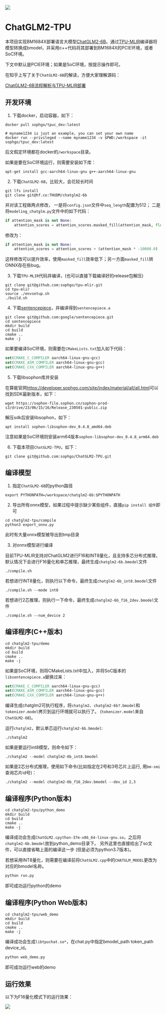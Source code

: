 ![](./assets/sophgo_chip.png)

# ChatGLM2-TPU

本项目实现BM1684X部署语言大模型[ChatGLM2-6B](https://huggingface.co/THUDM/chatglm2-6b)。通过[TPU-MLIR](https://github.com/sophgo/tpu-mlir)编译器将模型转换成bmodel，并采用c++代码将其部署到BM1684X的PCIE环境，或者SoC环境。

下文中默认是PCIE环境；如果是SoC环境，按提示操作即可。

在知乎上写了关于`ChatGLM2-6B`的解读，方便大家理解源码：

[ChatGLM2-6B流程解析与TPU-MLIR部署](https://zhuanlan.zhihu.com/p/641975976)


## 开发环境


1. 下载docker，启动容器，如下：

``` shell
docker pull sophgo/tpuc_dev:latest

# myname1234 is just an example, you can set your own name
docker run --privileged --name myname1234 -v $PWD:/workspace -it sophgo/tpuc_dev:latest
```
后文假定环境都在docker的`/workspace`目录。

如果是要在SoC环境运行，则需要安装如下库：

``` shell
apt-get install gcc-aarch64-linux-gnu g++-aarch64-linux-gnu
```

2. 下载`ChatGLM2-6B`，比较大，会花较长时间

``` shell
git lfs install
git clone git@hf.co:THUDM/chatglm2-6b
```
并对该工程做两点修改，
一是将`config.json`文件中`seq_length`配置为512；
二是将`modeling_chatglm.py`文件中的如下代码：

```python
if attention_mask is not None:
    attention_scores = attention_scores.masked_fill(attention_mask, float("-inf"))
```

修改为：

```python
if attention_mask is not None:
    attention_scores = attention_scores + (attention_mask * -10000.0)
```

这样修改可以提升效率，使用`masked_fill`效率低下；另一方面`masked_fill`转ONNX存在些bug。

3. 下载`TPU-MLIR`代码并编译，(也可以直接下载编译好的release包解压)

``` shell
git clone git@github.com:sophgo/tpu-mlir.git
cd tpu-mlir
source ./envsetup.sh
./build.sh
```

4. 下载[sentencepiece](https://github.com/google/sentencepiece)，并编译得到`sentencepiece.a`

```shell
git clone git@github.com:google/sentencepiece.git
cd sentencepiece
mkdir build
cd build
cmake ..
make -j
```

如果要编译SoC环境，则需要在`CMakeLists.txt`加入如下代码：

```cmake
set(CMAKE_C_COMPILER aarch64-linux-gnu-gcc)
set(CMAKE_ASM_COMPILER aarch64-linux-gnu-gcc)
set(CMAKE_CXX_COMPILER aarch64-linux-gnu-g++)
```

5. 下载libsophon库并安装

在算能官网<https://developer.sophgo.com/site/index/material/all/all.html>可以找到SDK最新版本，如下：

```shell
wget https://sophon-file.sophon.cn/sophon-prod-s3/drive/23/06/15/16/Release_230501-public.zip
```
解压sdk后安装libsophon，如下：

```shell
apt install sophon-libsophon-dev_0.4.8_amd64.deb
```

注意如果是SoC环境则安装arm64版本`sophon-libsophon-dev_0.4.8_arm64.deb`

6. 下载本项目`ChatGLM2-TPU`，如下：

``` shell
git clone git@github.com:sophgo/ChatGLM2-TPU.git
```

## 编译模型

1. 指定`ChatGLM2-6B`的python路径

``` shell
export PYTHONPATH=/workspace/chatglm2-6b:$PYTHONPATH
```

2. 导出所有onnx模型，如果过程中提示缺少某些组件，直接`pip install 组件`即可

``` shell
cd chatglm2-tpu/compile
python3 export_onnx.py
```
此时有大量onnx模型被导出到tmp目录

3. 对onnx模型进行编译

目前TPU-MLIR支持对ChatGLM2进行F16和INT8量化，且支持多芯分布式推理，默认情况下会进行F16量化和单芯推理，最终生成`chatglm2-6b.bmodel`文件

```shell
./compile.sh
```

若想进行INT8量化，则执行以下命令，最终生成`chatglm2-6b_int8.bmodel`文件

```shell
./compile.sh --mode int8
```

若想进行2芯推理，则执行一下命令，最终生成`chatglm2-6b_f16_2dev.bmodel`文件

```shell
./compile.sh --num_device 2
```

## 编译程序(C++版本)

```shell
cd chatglm2-tpu/demo
mkdir build
cd build
cmake ..
make -j
```

如果是SoC环境，则将CMakeLists.txt中加入，并将SoC版本的`libsentencepiece.a`替换过来：

```cmake
set(CMAKE_C_COMPILER aarch64-linux-gnu-gcc)
set(CMAKE_ASM_COMPILER aarch64-linux-gnu-gcc)
set(CMAKE_CXX_COMPILER aarch64-linux-gnu-g++)
```

编译生成chatglm2可执行程序，将`chatglm2`、`chatglm2-6b?.bmodel`和`tokenizer.model`拷贝到运行环境就可以执行了。
(`tokenizer.model`来自`ChatGLM2-6B`)。

运行`chatglm2`，默认单芯运行`chatglm2-6b.bmodel`:
```shell
./chatglm2
```

如果是要运行int8模型，则命令如下：
```shell
./chatglm2 --model chatglm2-6b_int8.bmodel
```

如果是2芯分布式推理，使用如下命令(比如指定在2号和3号芯片上运行, 用`bm-smi`查询芯片id号)：
```shell
./chatglm2 --model chatglm2-6b_f16_2dev.bmodel --dev_id 2,3
```

## 编译程序(Python版本)

```shell
cd chatglm2-tpu/python_demo
mkdir build
cd build
cmake ..
make -j
```

编译成功会生成`ChatGLM2.cpython-37m-x86_64-linux-gnu.so`，之后将`chatglm2-6b.bmodel`放到python\_demo目录下。
另外这里也直接给出了so文件，可以直接省略上面的编译这一步 (但是必须为python3.7版本)。

若想采用INT8量化，则需要在编译前将`ChatGLM2.cpp`中的`CHATGLM_MODEL`更改为对应的bmodel名称。
```python
python run.py
```
即可成功运行python的demo

## 编译程序(Python Web版本)

```shell
cd chatglm2-tpu/web_demo
mkdir build
cd build
cmake ..
make -j
```

编译成功会生成`libtpuchat.so*`，在chat.py中指定bmodel\_path token\_path device\_id。
```python
python web_demo.py
```
即可成功运行web的demo


## 运行效果

以下为F16量化模式下的运行效果：

![](./assets/chatglm2.png)


